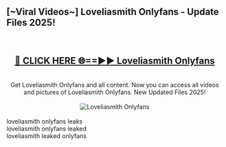 <h2>[~Viral Videos~] Loveliasmith Onlyfans - Update Files 2025!</h2>
<br>
<div align="center">
<h2><a href="https://betterlinks.top/A2PfLJ" rel="nofollow">🔴 CLICK HERE 🌐==►► Loveliasmith Onlyfans</a></h2>
<br>
Get Loveliasmith Onlyfans and all content. Now you can access all videos and pictures of Loveliasmith Onlyfans. New Updated Files 2025!
<br>
<br>
<a href="https://betterlinks.top/A2PfLJ" rel="nofollow" data-target="animated-image.originalLink"><img src="https://i.ibb.co.com/WyWwxjT/player-gif2.gif" alt="Loveliasmith Onlyfans" style="max-width: 100%; display: inline-block;" data-target="animated-image.originalImage"></a>
</div>
<br>
loveliasmith onlyfans leaks<br>
loveliasmith onlyfans leaked<br>
loveliasmith leaked onlyfans